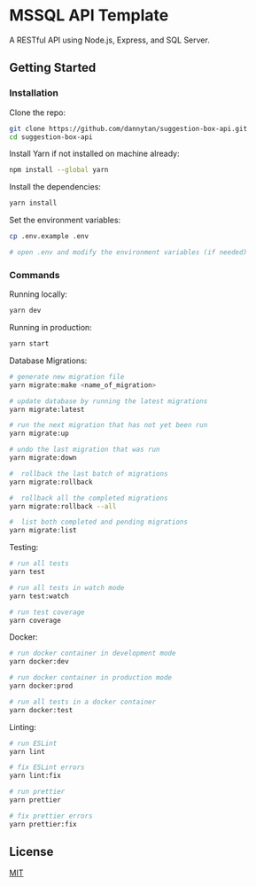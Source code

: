 # MSSQL API Template

A RESTful API using Node.js, Express, and SQL Server.

## Getting Started

### Installation

Clone the repo:

```bash
git clone https://github.com/dannytan/suggestion-box-api.git
cd suggestion-box-api
```

Install Yarn if not installed on machine already:

```bash
npm install --global yarn
```

Install the dependencies:

```bash
yarn install
```

Set the environment variables:

```bash
cp .env.example .env

# open .env and modify the environment variables (if needed)
```

### Commands

Running locally:

```bash
yarn dev
```

Running in production:

```bash
yarn start
```

Database Migrations:

```bash
# generate new migration file
yarn migrate:make <name_of_migration>

# update database by running the latest migrations
yarn migrate:latest

# run the next migration that has not yet been run
yarn migrate:up

# undo the last migration that was run
yarn migrate:down

#  rollback the last batch of migrations
yarn migrate:rollback

#  rollback all the completed migrations
yarn migrate:rollback --all

#  list both completed and pending migrations
yarn migrate:list
```

Testing:

```bash
# run all tests
yarn test

# run all tests in watch mode
yarn test:watch

# run test coverage
yarn coverage
```

Docker:

```bash
# run docker container in development mode
yarn docker:dev

# run docker container in production mode
yarn docker:prod

# run all tests in a docker container
yarn docker:test
```

Linting:

```bash
# run ESLint
yarn lint

# fix ESLint errors
yarn lint:fix

# run prettier
yarn prettier

# fix prettier errors
yarn prettier:fix
```

## License

[MIT](LICENSE)
